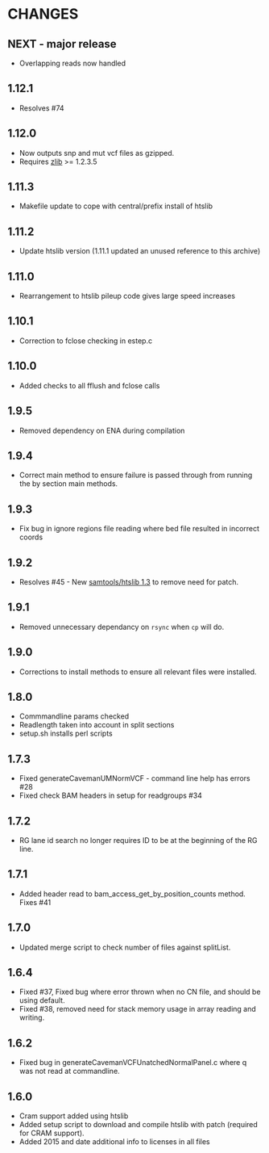 # CHANGES

## NEXT - major release
* Overlapping reads now handled

## 1.12.1
* Resolves #74

## 1.12.0
* Now outputs snp and mut vcf files as gzipped.
* Requires [zlib](https://zlib.net/) >= 1.2.3.5

## 1.11.3
* Makefile update to cope with central/prefix install of htslib

## 1.11.2
* Update htslib version (1.11.1 updated an unused reference to this archive)

## 1.11.0
* Rearrangement to htslib pileup code gives large speed increases

## 1.10.1
* Correction to fclose checking in estep.c

## 1.10.0
* Added checks to all fflush and fclose calls

## 1.9.5
* Removed dependency on ENA during compilation

## 1.9.4
* Correct main method to ensure failure is passed through from running the by section main methods.

## 1.9.3
* Fix bug in ignore regions file reading where bed file resulted in incorrect coords

## 1.9.2
* Resolves #45 - New [samtools/htslib 1.3](https://github.com/samtools/htslib/releases/tag/1.3) to remove need for patch.

## 1.9.1
* Removed unnecessary dependancy on `rsync` when `cp` will do.

## 1.9.0
* Corrections to install methods to ensure all relevant files were installed.

## 1.8.0
* Commmandline params checked
* Readlength taken into account in split sections
* setup.sh installs perl scripts

## 1.7.3
* Fixed generateCavemanUMNormVCF - command line help has errors #28
* Fixed check BAM headers in setup for readgroups #34

## 1.7.2
* RG lane id search no longer requires ID to be at the beginning of the RG line.

## 1.7.1
* Added header read to bam_access_get_by_position_counts method. Fixes #41

## 1.7.0
* Updated merge script to check number of files against splitList.

## 1.6.4
* Fixed #37, Fixed bug where error thrown when no CN file, and should be using default.
* Fixed #38, removed need for stack memory usage in array reading and writing.

## 1.6.2
* Fixed bug in generateCavemanVCFUnatchedNormalPanel.c where q was not read at commandline.

## 1.6.0
* Cram support added using htslib
* Added setup script to download and compile htslib with patch (required for CRAM support).
* Added 2015 and date additional info to licenses in all files
